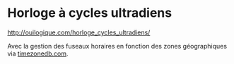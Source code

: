 
# Horloge à cycles ultradiens

<http://ouilogique.com/horloge_cycles_ultradiens/>

Avec la gestion des fuseaux horaires en fonction des zones géographiques via [timezonedb.com](https://timezonedb.com/).
